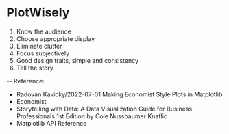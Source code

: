 # PlotWisely

1. Know the audience
2. Choose appropriate display
3. Eliminate clutter
4. Focus subjectively
5. Good design traits, simple and consistency
6. Tell the story


--
Reference:
- Radovan Kavicky/2022-07-01 Making Economist Style Plots in Matplotlib
- Economist
- Storytelling with Data: A Data Visualization Guide for Business Professionals 1st Edition
by Cole Nussbaumer Knaflic
- Matplotlib API Reference
